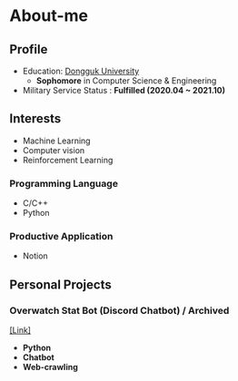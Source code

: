 # About-me

## Profile

* Education: [Dongguk University](http://www.dongguk.ac.kr/)
  * **Sophomore** in Computer Science & Engineering
* Military Service Status : **Fulfilled (2020.04 ~ 2021.10)**


## Interests
* Machine Learning
* Computer vision
* Reinforcement Learning

### Programming Language
* C/C++
* Python

### Productive Application
* Notion

## Personal Projects
### Overwatch Stat Bot (Discord Chatbot) / Archived
[[Link]](https://github.com/Uniaut/ow_stat_bot)

* **Python**
* **Chatbot**
* **Web-crawling**

